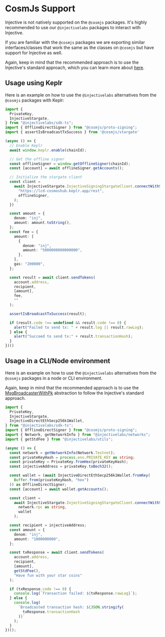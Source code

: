# CosmJs Support

Injective is not natively supported on the `@cosmjs` packages. It's highly recommended to use our `@injectivelabs` packages to interact with Injective.

If you are familiar with the `@cosmjs` packages we are exporting similar interfaces/classes that work the same as the classes on `@cosmjs` but have support for Injective as well.

Again, keep in mind that the recommended approach is to use the Injective's standard approach, which you can learn more about [here](../../transactions/transactions-cosmos/).&#x20;

## Usage using Keplr

Here is an example on how to use the `@injectivelabs` alternatives from the `@cosmjs` packages with Keplr:

```ts
import {
  PrivateKey,
  InjectiveStargate,
} from "@injectivelabs/sdk-ts";
import { OfflineDirectSigner } from "@cosmjs/proto-signing";
import { assertIsBroadcastTxSuccess } from '@cosmjs/stargate'

(async () => {
  // Enable Keplr
  await window.keplr.enable(chainId);

  // Get the offline signer
  const offlineSigner = window.getOfflineSigner(chainId);
  const [account] = await offlineSigner.getAccounts();

  // Initialize the stargate client
  const client =
    await InjectiveStargate.InjectiveSigningStargateClient.connectWithSigner(
      "https://lcd-cosmoshub.keplr.app/rest",
      offlineSigner,
    );
  })

  const amount = {
    denom: "inj",
    amount: amount.toString(),
  };
  const fee = {
    amount: [
      {
        denom: "inj",
        amount: "5000000000000000",
      },
    ],
    gas: "200000",
  };

  const result = await client.sendTokens(
    account.address,
    recipient,
    [amount],
    fee,
    ""
  );

  assertIsBroadcastTxSuccess(result);

  if (result.code !== undefined && result.code !== 0) {
    alert("Failed to send tx: " + result.log || result.rawLog);
  } else {
    alert("Succeed to send tx:" + result.transactionHash);
  }
})()
```

## Usage in a CLI/Node environment

Here is an example on how to use the `@injectivelabs` alternatives from the `@cosmjs` packages in a node or CLI environment.

Again, keep in mind that the recommended approach is to use the [MsgBroadcasterWithPk](../../transactions/private-key.md#example-with-msgbroadcasterwithpk) abstraction to follow the Injective's standard approach.&#x20;

```ts
import {
  PrivateKey,
  InjectiveStargate,
  InjectiveDirectEthSecp256k1Wallet,
} from "@injectivelabs/sdk-ts";
import { OfflineDirectSigner } from "@cosmjs/proto-signing";
import { Network, getNetworkInfo } from "@injectivelabs/networks";
import { getStdFee } from "@injectivelabs/utils";

(async () => {
  const network = getNetworkInfo(Network.Testnet);
  const privateKeyHash = process.env.PRIVATE_KEY as string;
  const privateKey = PrivateKey.fromHex(privateKeyHash);
  const injectiveAddress = privateKey.toBech32();

  const wallet = (await InjectiveDirectEthSecp256k1Wallet.fromKey(
    Buffer.from(privateKeyHash, "hex")
  )) as OfflineDirectSigner;
  const [account] = await wallet.getAccounts();

  const client =
    await InjectiveStargate.InjectiveSigningStargateClient.connectWithSigner(
      network.rpc as string,
      wallet
    );

  const recipient = injectiveAddress;
  const amount = {
    denom: "inj",
    amount: "1000000000",
  };

  const txResponse = await client.sendTokens(
    account.address,
    recipient,
    [amount],
    getStdFee(),
    "Have fun with your star coins"
  );

  if (txResponse.code !== 0) {
    console.log(`Transaction failed: ${txResponse.rawLog}`);
  } else {
    console.log(
      `Broadcasted transaction hash: ${JSON.stringify(
        txResponse.transactionHash
      )}`
    );
  }
})();
```
